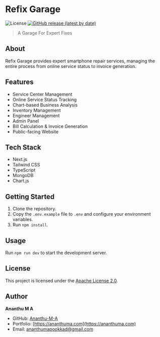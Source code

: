 # Refix Garage
![License](https://img.shields.io/badge/License-Apache_2.0-blue.svg) [![GitHub release (latest by date)](https://img.shields.io/github/v/release/ananthuma/RefixGarage-Service-Center-Management-WebApp-NextJS)](https://github.com/ananthuma/RefixGarage-Service-Center-Management-WebApp-NextJS/releases)



> A Garage For Expert Fixes

## About

Refix Garage provides expert smartphone repair services, managing the entire process from online service status to invoice generation.

## Features

* Service Center Management
* Online Service Status Tracking
* Chart-based Business Analysis
* Inventory Management
* Engineer Management
* Admin Panel
* Bill Calculation & Invoice Generation
* Public-facing Website

## Tech Stack

* Next.js
* Tailwind CSS
* TypeScript
* MongoDB
* Chart.js

## Getting Started

1. Clone the repository.
2. Copy the `.env.example` file to `.env` and configure your environment variables.
3. Run `npm install`.

## Usage

Run `npm run dev` to start the development server.


## License  
This project is licensed under the [Apache License 2.0](LICENSE).  


## Author

**Ananthu M A**

* GitHub: [Ananthu-M-A](https://github.com/Ananthu-M-A)
* Portfolio: [https://ananthuma.com](https://ananthuma.com)
* Email: ananthumapookkad@gmail.com
